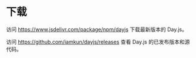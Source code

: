 # 下载

访问 <https://www.jsdelivr.com/package/npm/dayjs> 下载最新版本的 Day.js。

访问 <https://github.com/iamkun/dayjs/releases> 查看 Day.js 的已发布版本和源代码。
